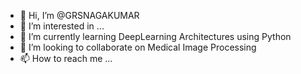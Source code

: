 - 👋 Hi, I’m @GRSNAGAKUMAR
- 👀 I’m interested in ...
- 🌱 I’m currently learning DeepLearning Architectures using Python
- 💞️ I’m looking to collaborate on Medical Image Processing
- 📫 How to reach me ...

<!---
GRSNAGAKUMAR/GRSNAGAKUMAR is a ✨ special ✨ repository because its `README.md` (this file) appears on your GitHub profile.
You can click the Preview link to take a look at your changes.
--->
